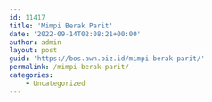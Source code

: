 ```yaml
---
id: 11417
title: 'Mimpi Berak Parit'
date: '2022-09-14T02:08:21+00:00'
author: admin
layout: post
guid: 'https://bos.awn.biz.id/mimpi-berak-parit/'
permalink: /mimpi-berak-parit/
categories:
    - Uncategorized
---
```


